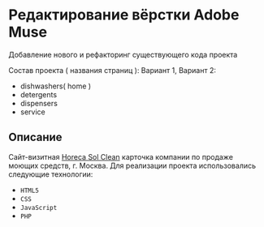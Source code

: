 # Редактирование вёрстки Adobe Muse
Добавление нового и рефакторинг существующего кода проекта

Состав проекта ( названия страниц ):
Вариант 1, Вариант 2:
* dishwashers( home )
* detergents
* dispensers
* service

## Описание
Сайт-визитная [Horeca Sol Clean](http://horeca.solclean.ru) карточка компании по продаже моющих средств, г. Москва.
Для реализации проекта использовались следующие технологии:

* ``HTML5``
* ``CSS``
* ``JavaScript``
* ``PHP``
